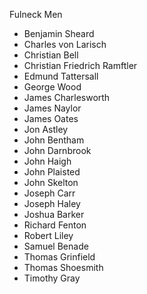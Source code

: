 Fulneck Men

* Benjamin Sheard
* Charles von Larisch
* Christian Bell
* Christian Friedrich Ramftler
* Edmund Tattersall
* George Wood
* James Charlesworth
* James Naylor
* James Oates
* Jon Astley
* John Bentham
* John Darnbrook
* John Haigh
* John Plaisted
* John Skelton
* Joseph Carr
* Joseph Haley
* Joshua Barker
* Richard Fenton
* Robert Liley
* Samuel Benade
* Thomas Grinfield
* Thomas Shoesmith
* Timothy Gray